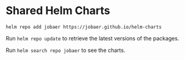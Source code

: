 # Shared Helm Charts

```
helm repo add jobaer https://jobaer.github.io/helm-charts
```
Run `helm repo update` to retrieve the latest versions of the packages.

Run `helm search repo jobaer` to see the charts.
